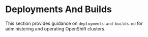 # Deployments And Builds

This section provides guidance on `deployments-and-builds.md` for administering and operating OpenShift clusters.
